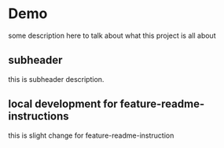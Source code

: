 # Demo 

some description here to talk about what this project is all about

## subheader
this is subheader description.

## local development for feature-readme-instructions

this is slight change for feature-readme-instruction 
